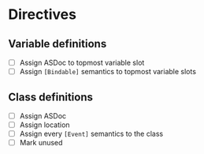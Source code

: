 # Directives

## Variable definitions

* [ ] Assign ASDoc to topmost variable slot
* [ ] Assign `[Bindable]` semantics to topmost variable slots

## Class definitions

* [ ] Assign ASDoc
* [ ] Assign location
* [ ] Assign every `[Event]` semantics to the class
* [ ] Mark unused